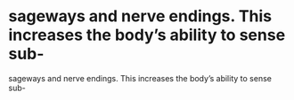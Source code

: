 # sageways and nerve endings. This increases the body’s ability to sense sub-

sageways and nerve endings. This increases the body’s ability to sense sub-
